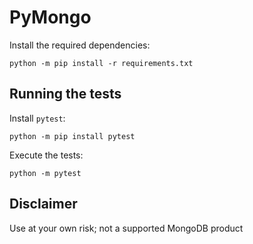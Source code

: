 # PyMongo

Install the required dependencies:

```
python -m pip install -r requirements.txt
```

## Running the tests

Install `pytest`:

```
python -m pip install pytest
```

Execute the tests:

```
python -m pytest
```

## Disclaimer

Use at your own risk; not a supported MongoDB product

